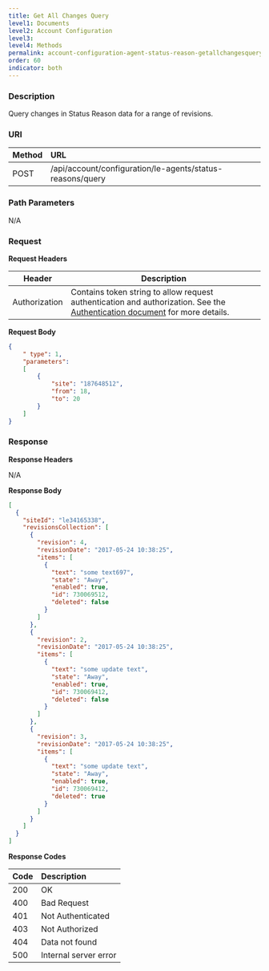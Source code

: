 ```yaml
---
title: Get All Changes Query
level1: Documents
level2: Account Configuration
level3:
level4: Methods
permalink: account-configuration-agent-status-reason-getallchangesquery.html
order: 60
indicator: both
---
```



### Description

Query changes in Status Reason data for a range of revisions.

### URI

| Method | URL |
| :-------- | :------ |
| POST | /api/account/configuration/le-agents/status-reasons/query |

### Path Parameters

N/A

### Request

**Request Headers**

| Header | Description |
| --- | --- |
|Authorization |Contains token string to allow request authentication and authorization. See the [Authentication document](https://developers.liveperson.com/guides-authentication-introduction.html) for more details. |

**Request Body**

```json
{
    " type": 1,
    "parameters":
    [
        {
            "site": "187648512",
            "from": 18,
            "to": 20
        }
    ]
}
```

### Response

**Response Headers**

N/A

**Response Body**

```json
[
  {
    "siteId": "le34165338",
    "revisionsCollection": [
      {
        "revision": 4,
        "revisionDate": "2017-05-24 10:38:25",
        "items": [
          {
            "text": "some text697",
            "state": "Away",
            "enabled": true,
            "id": 730069512,
            "deleted": false
          }
        ]
      },
      {
        "revision": 2,
        "revisionDate": "2017-05-24 10:38:25",
        "items": [
          {
            "text": "some update text",
            "state": "Away",
            "enabled": true,
            "id": 730069412,
            "deleted": false
          }
        ]
      },
      {
        "revision": 3,
        "revisionDate": "2017-05-24 10:38:25",
        "items": [
          {
            "text": "some update text",
            "state": "Away",
            "enabled": true,
            "id": 730069412,
            "deleted": true
          }
        ]
      }
    ]
  }
]
```

**Response Codes**

|Code | Description |
|:----|:----|
|200 |OK|
|400 |Bad Request|
|401 |Not Authenticated|
|403 |Not Authorized|
|404 |Data not found|
|500 |Internal server error|
